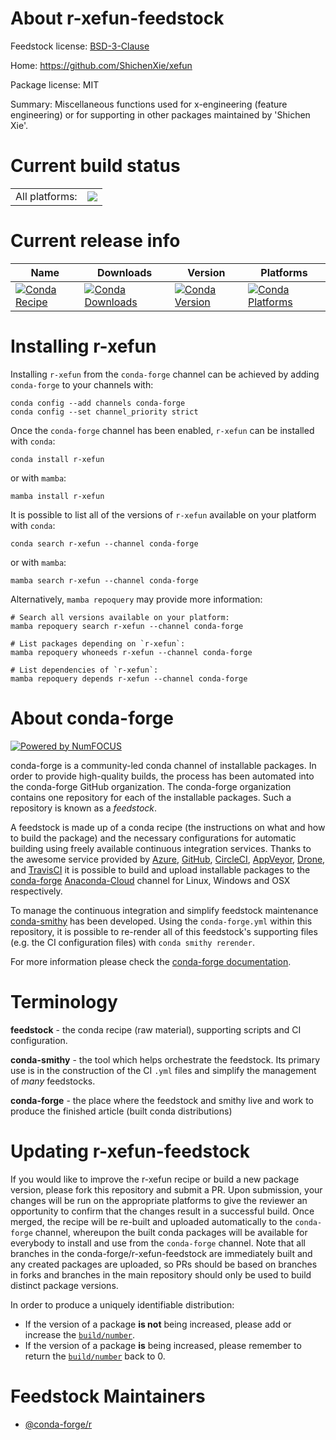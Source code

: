 About r-xefun-feedstock
=======================

Feedstock license: [BSD-3-Clause](https://github.com/conda-forge/r-xefun-feedstock/blob/main/LICENSE.txt)

Home: https://github.com/ShichenXie/xefun

Package license: MIT

Summary: Miscellaneous functions used for x-engineering (feature engineering) or for supporting in other packages maintained by 'Shichen Xie'.

Current build status
====================


<table><tr><td>All platforms:</td>
    <td>
      <a href="https://dev.azure.com/conda-forge/feedstock-builds/_build/latest?definitionId=18418&branchName=main">
        <img src="https://dev.azure.com/conda-forge/feedstock-builds/_apis/build/status/r-xefun-feedstock?branchName=main">
      </a>
    </td>
  </tr>
</table>

Current release info
====================

| Name | Downloads | Version | Platforms |
| --- | --- | --- | --- |
| [![Conda Recipe](https://img.shields.io/badge/recipe-r--xefun-green.svg)](https://anaconda.org/conda-forge/r-xefun) | [![Conda Downloads](https://img.shields.io/conda/dn/conda-forge/r-xefun.svg)](https://anaconda.org/conda-forge/r-xefun) | [![Conda Version](https://img.shields.io/conda/vn/conda-forge/r-xefun.svg)](https://anaconda.org/conda-forge/r-xefun) | [![Conda Platforms](https://img.shields.io/conda/pn/conda-forge/r-xefun.svg)](https://anaconda.org/conda-forge/r-xefun) |

Installing r-xefun
==================

Installing `r-xefun` from the `conda-forge` channel can be achieved by adding `conda-forge` to your channels with:

```
conda config --add channels conda-forge
conda config --set channel_priority strict
```

Once the `conda-forge` channel has been enabled, `r-xefun` can be installed with `conda`:

```
conda install r-xefun
```

or with `mamba`:

```
mamba install r-xefun
```

It is possible to list all of the versions of `r-xefun` available on your platform with `conda`:

```
conda search r-xefun --channel conda-forge
```

or with `mamba`:

```
mamba search r-xefun --channel conda-forge
```

Alternatively, `mamba repoquery` may provide more information:

```
# Search all versions available on your platform:
mamba repoquery search r-xefun --channel conda-forge

# List packages depending on `r-xefun`:
mamba repoquery whoneeds r-xefun --channel conda-forge

# List dependencies of `r-xefun`:
mamba repoquery depends r-xefun --channel conda-forge
```


About conda-forge
=================

[![Powered by
NumFOCUS](https://img.shields.io/badge/powered%20by-NumFOCUS-orange.svg?style=flat&colorA=E1523D&colorB=007D8A)](https://numfocus.org)

conda-forge is a community-led conda channel of installable packages.
In order to provide high-quality builds, the process has been automated into the
conda-forge GitHub organization. The conda-forge organization contains one repository
for each of the installable packages. Such a repository is known as a *feedstock*.

A feedstock is made up of a conda recipe (the instructions on what and how to build
the package) and the necessary configurations for automatic building using freely
available continuous integration services. Thanks to the awesome service provided by
[Azure](https://azure.microsoft.com/en-us/services/devops/), [GitHub](https://github.com/),
[CircleCI](https://circleci.com/), [AppVeyor](https://www.appveyor.com/),
[Drone](https://cloud.drone.io/welcome), and [TravisCI](https://travis-ci.com/)
it is possible to build and upload installable packages to the
[conda-forge](https://anaconda.org/conda-forge) [Anaconda-Cloud](https://anaconda.org/)
channel for Linux, Windows and OSX respectively.

To manage the continuous integration and simplify feedstock maintenance
[conda-smithy](https://github.com/conda-forge/conda-smithy) has been developed.
Using the ``conda-forge.yml`` within this repository, it is possible to re-render all of
this feedstock's supporting files (e.g. the CI configuration files) with ``conda smithy rerender``.

For more information please check the [conda-forge documentation](https://conda-forge.org/docs/).

Terminology
===========

**feedstock** - the conda recipe (raw material), supporting scripts and CI configuration.

**conda-smithy** - the tool which helps orchestrate the feedstock.
                   Its primary use is in the construction of the CI ``.yml`` files
                   and simplify the management of *many* feedstocks.

**conda-forge** - the place where the feedstock and smithy live and work to
                  produce the finished article (built conda distributions)


Updating r-xefun-feedstock
==========================

If you would like to improve the r-xefun recipe or build a new
package version, please fork this repository and submit a PR. Upon submission,
your changes will be run on the appropriate platforms to give the reviewer an
opportunity to confirm that the changes result in a successful build. Once
merged, the recipe will be re-built and uploaded automatically to the
`conda-forge` channel, whereupon the built conda packages will be available for
everybody to install and use from the `conda-forge` channel.
Note that all branches in the conda-forge/r-xefun-feedstock are
immediately built and any created packages are uploaded, so PRs should be based
on branches in forks and branches in the main repository should only be used to
build distinct package versions.

In order to produce a uniquely identifiable distribution:
 * If the version of a package **is not** being increased, please add or increase
   the [``build/number``](https://docs.conda.io/projects/conda-build/en/latest/resources/define-metadata.html#build-number-and-string).
 * If the version of a package **is** being increased, please remember to return
   the [``build/number``](https://docs.conda.io/projects/conda-build/en/latest/resources/define-metadata.html#build-number-and-string)
   back to 0.

Feedstock Maintainers
=====================

* [@conda-forge/r](https://github.com/conda-forge/r/)

